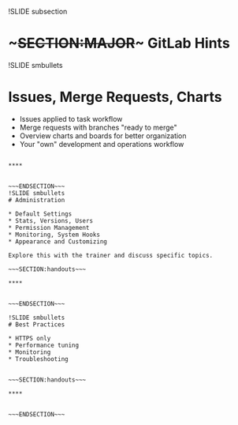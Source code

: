 !SLIDE subsection
# ~~~SECTION:MAJOR~~~ GitLab Hints

!SLIDE smbullets
# Issues, Merge Requests, Charts

* Issues applied to task workflow
* Merge requests with branches "ready to merge"
* Overview charts and boards for better organization
* Your "own" development and operations workflow

~~~SECTION:handouts~~~

****


~~~ENDSECTION~~~
!SLIDE smbullets
# Administration

* Default Settings
* Stats, Versions, Users
* Permission Management
* Monitoring, System Hooks
* Appearance and Customizing

Explore this with the trainer and discuss specific topics.

~~~SECTION:handouts~~~

****


~~~ENDSECTION~~~

!SLIDE smbullets
# Best Practices

* HTTPS only
* Performance tuning
* Monitoring
* Troubleshooting


~~~SECTION:handouts~~~

****


~~~ENDSECTION~~~






